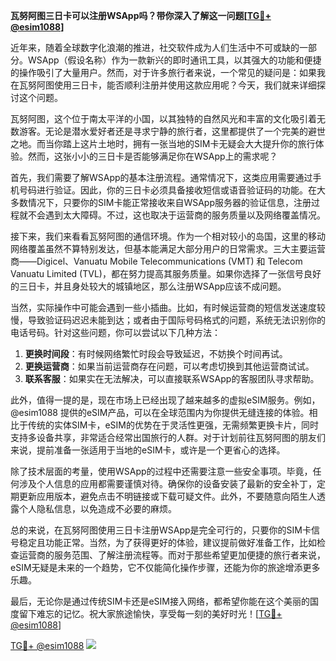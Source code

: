 **瓦努阿图三日卡可以注册WSApp吗？带你深入了解这一问题[[TG💪+ @esim1088](https://t.me/s/esim1088)]**

近年来，随着全球数字化浪潮的推进，社交软件成为人们生活中不可或缺的一部分。WSApp（假设名称）作为一款新兴的即时通讯工具，以其强大的功能和便捷的操作吸引了大量用户。然而，对于许多旅行者来说，一个常见的疑问是：如果我在瓦努阿图使用三日卡，能否顺利注册并使用这款应用呢？今天，我们就来详细探讨这个问题。

瓦努阿图，这个位于南太平洋的小国，以其独特的自然风光和丰富的文化吸引着无数游客。无论是潜水爱好者还是寻求宁静的旅行者，这里都提供了一个完美的避世之地。而当你踏上这片土地时，拥有一张当地的SIM卡无疑会大大提升你的旅行体验。然而，这张小小的三日卡是否能够满足你在WSApp上的需求呢？

首先，我们需要了解WSApp的基本注册流程。通常情况下，这类应用需要通过手机号码进行验证。因此，你的三日卡必须具备接收短信或语音验证码的功能。在大多数情况下，只要你的SIM卡能正常接收来自WSApp服务器的验证信息，注册过程就不会遇到太大障碍。不过，这也取决于运营商的服务质量以及网络覆盖情况。

接下来，我们来看看瓦努阿图的通信环境。作为一个相对较小的岛国，这里的移动网络覆盖虽然不算特别发达，但基本能满足大部分用户的日常需求。三大主要运营商——Digicel、Vanuatu Mobile Telecommunications (VMT) 和 Telecom Vanuatu Limited (TVL)，都在努力提高其服务质量。如果你选择了一张信号良好的三日卡，并且身处较大的城镇地区，那么注册WSApp应该不成问题。

当然，实际操作中可能会遇到一些小插曲。比如，有时候运营商的短信发送速度较慢，导致验证码迟迟未能到达；或者由于国际号码格式的问题，系统无法识别你的电话号码。针对这些问题，你可以尝试以下几种方法：

1. **更换时间段**：有时候网络繁忙时段会导致延迟，不妨换个时间再试。
2. **更换运营商**：如果当前运营商存在问题，可以考虑切换到其他运营商试试。
3. **联系客服**：如果实在无法解决，可以直接联系WSApp的客服团队寻求帮助。

此外，值得一提的是，现在市场上已经出现了越来越多的虚拟eSIM服务。例如，@esim1088 提供的eSIM产品，可以在全球范围内为你提供无缝连接的体验。相比于传统的实体SIM卡，eSIM的优势在于灵活性更强，无需频繁更换卡片，同时支持多设备共享，非常适合经常出国旅行的人群。对于计划前往瓦努阿图的朋友们来说，提前准备一张适用于当地的eSIM卡，或许是一个更省心的选择。

除了技术层面的考量，使用WSApp的过程中还需要注意一些安全事项。毕竟，任何涉及个人信息的应用都需要谨慎对待。确保你的设备安装了最新的安全补丁，定期更新应用版本，避免点击不明链接或下载可疑文件。此外，不要随意向陌生人透露个人隐私信息，以免造成不必要的麻烦。

总的来说，在瓦努阿图使用三日卡注册WSApp是完全可行的，只要你的SIM卡信号稳定且功能正常。当然，为了获得更好的体验，建议提前做好准备工作，比如检查运营商的服务范围、了解注册流程等。而对于那些希望更加便捷的旅行者来说，eSIM无疑是未来的一个趋势，它不仅能简化操作步骤，还能为你的旅途增添更多乐趣。

最后，无论你是通过传统SIM卡还是eSIM接入网络，都希望你能在这个美丽的国度留下难忘的记忆。祝大家旅途愉快，享受每一刻的美好时光！[[TG💪+ @esim1088](https://t.me/s/esim1088)]

[TG💪+ @esim1088](https://t.me/s/esim1088) ![](https://i.postimg.cc/4NQfJmqS/Snipaste-2025-05-13-00-14-12.png)